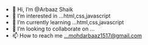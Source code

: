 - 👋 Hi, I’m @Arbaaz Shaik
- 👀 I’m interested in ...html,css,javascript
- 🌱 I’m currently learning ...html,css,javascript
- 💞️ I’m looking to collaborate on ...
- 📫 How to reach me ...mohdarbaaz1517@gmail.com

<!---
9347164140/9347164140 is a ✨ special ✨ repository because its `README.md` (this file) appears on your GitHub profile.
You can click the Preview link to take a look at your changes.
--->
